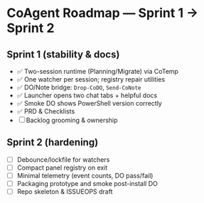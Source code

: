 # CoAgent Roadmap — Sprint 1 → Sprint 2

## Sprint 1 (stability & docs)
- ✅ Two-session runtime (Planning/Migrate) via CoTemp
- ✅ One watcher per session; registry repair utilities
- ✅ DO/Note bridge: `Drop-CoDO`, `Send-CoNote`
- ✅ Launcher opens two chat tabs + helpful docs
- ✅ Smoke DO shows PowerShell version correctly
- ✅ PRD & Checklists
- ☐ Backlog grooming & ownership

## Sprint 2 (hardening)
- ☐ Debounce/lockfile for watchers
- ☐ Compact panel registry on exit
- ☐ Minimal telemetry (event counts, DO pass/fail)
- ☐ Packaging prototype and smoke post-install DO
- ☐ Repo skeleton & ISSUEOPS draft
